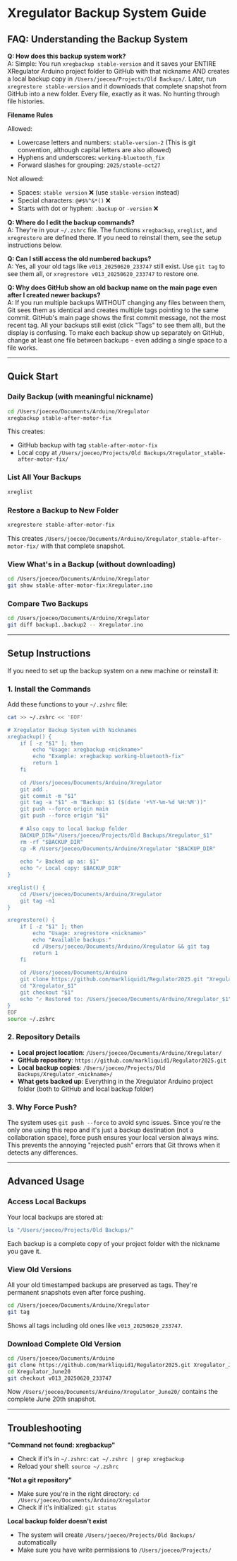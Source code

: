 # Xregulator Backup System Guide

## FAQ: Understanding the Backup System

**Q: How does this backup system work?**  
A: Simple: You run `xregbackup stable-version` and it saves your ENTIRE XRegulator Arduino project folder to GitHub with that nickname AND creates a local backup copy in `/Users/joeceo/Projects/Old Backups/`. Later, run `xregrestore stable-version` and it downloads that complete snapshot from GitHub into a new folder. Every file, exactly as it was. No hunting through file histories.

**Filename Rules**  

Allowed:
- Lowercase letters and numbers: `stable-version-2` (This is git convention, although capital letters are also allowed)
- Hyphens and underscores: `working-bluetooth_fix`
- Forward slashes for grouping: `2025/stable-oct27`

Not allowed:
- Spaces: `stable version` ❌ (use `stable-version` instead)
- Special characters: `@#$%^&*()` ❌
- Starts with dot or hyphen: `.backup` or `-version` ❌

**Q: Where do I edit the backup commands?**  
A: They're in your `~/.zshrc` file. The functions `xregbackup`, `xreglist`, and `xregrestore` are defined there. If you need to reinstall them, see the setup instructions below.

**Q: Can I still access the old numbered backups?**  
A: Yes, all your old tags like `v013_20250620_233747` still exist. Use `git tag` to see them all, or `xregrestore v013_20250620_233747` to restore one.

**Q: Why does GitHub show an old backup name on the main page even after I created newer backups?**  
A: If you run multiple backups WITHOUT changing any files between them, Git sees them as identical and creates multiple tags pointing to the same commit. GitHub's main page shows the first commit message, not the most recent tag. All your backups still exist (click "Tags" to see them all), but the display is confusing. To make each backup show up separately on GitHub, change at least one file between backups - even adding a single space to a file works.

---

## Quick Start

### Daily Backup (with meaningful nickname)
```bash
cd /Users/joeceo/Documents/Arduino/Xregulator
xregbackup stable-after-motor-fix
```
This creates:
- GitHub backup with tag `stable-after-motor-fix`
- Local copy at `/Users/joeceo/Projects/Old Backups/Xregulator_stable-after-motor-fix/`

### List All Your Backups
```bash
xreglist
```

### Restore a Backup to New Folder
```bash
xregrestore stable-after-motor-fix
```
This creates `/Users/joeceo/Documents/Arduino/Xregulator_stable-after-motor-fix/` with that complete snapshot.

### View What's in a Backup (without downloading)
```bash
cd /Users/joeceo/Documents/Arduino/Xregulator
git show stable-after-motor-fix:Xregulator.ino
```

### Compare Two Backups
```bash
cd /Users/joeceo/Documents/Arduino/Xregulator
git diff backup1..backup2 -- Xregulator.ino
```

---

## Setup Instructions

If you need to set up the backup system on a new machine or reinstall it:

### 1. Install the Commands

Add these functions to your `~/.zshrc` file:

```bash
cat >> ~/.zshrc << 'EOF'

# Xregulator Backup System with Nicknames
xregbackup() {
    if [ -z "$1" ]; then
        echo "Usage: xregbackup <nickname>"
        echo "Example: xregbackup working-bluetooth-fix"
        return 1
    fi
    
    cd /Users/joeceo/Documents/Arduino/Xregulator
    git add .
    git commit -m "$1"
    git tag -a "$1" -m "Backup: $1 ($(date '+%Y-%m-%d %H:%M'))"
    git push --force origin main
    git push --force origin "$1"
    
    # Also copy to local backup folder
    BACKUP_DIR="/Users/joeceo/Projects/Old Backups/Xregulator_$1"
    rm -rf "$BACKUP_DIR"
    cp -R /Users/joeceo/Documents/Arduino/Xregulator "$BACKUP_DIR"
    
    echo "✓ Backed up as: $1"
    echo "✓ Local copy: $BACKUP_DIR"
}

xreglist() {
    cd /Users/joeceo/Documents/Arduino/Xregulator
    git tag -n1
}

xregrestore() {
    if [ -z "$1" ]; then
        echo "Usage: xregrestore <nickname>"
        echo "Available backups:"
        cd /Users/joeceo/Documents/Arduino/Xregulator && git tag
        return 1
    fi
    
    cd /Users/joeceo/Documents/Arduino
    git clone https://github.com/markliquid1/Regulator2025.git "Xregulator_$1"
    cd "Xregulator_$1"
    git checkout "$1"
    echo "✓ Restored to: /Users/joeceo/Documents/Arduino/Xregulator_$1"
}
EOF
source ~/.zshrc
```

### 2. Repository Details

- **Local project location**: `/Users/joeceo/Documents/Arduino/Xregulator/`
- **GitHub repository**: `https://github.com/markliquid1/Regulator2025.git`
- **Local backup copies**: `/Users/joeceo/Projects/Old Backups/Xregulator_<nickname>/`
- **What gets backed up**: Everything in the Xregulator Arduino project folder (both to GitHub and local backup folder)

### 3. Why Force Push?

The system uses `git push --force` to avoid sync issues. Since you're the only one using this repo and it's just a backup destination (not a collaboration space), force push ensures your local version always wins. This prevents the annoying "rejected push" errors that Git throws when it detects any differences.

---

## Advanced Usage

### Access Local Backups

Your local backups are stored at:
```bash
ls "/Users/joeceo/Projects/Old Backups/"
```

Each backup is a complete copy of your project folder with the nickname you gave it.

### View Old Versions

All your old timestamped backups are preserved as tags. They're permanent snapshots even after force pushing.

```bash
cd /Users/joeceo/Documents/Arduino/Xregulator
git tag
```

Shows all tags including old ones like `v013_20250620_233747`.

### Download Complete Old Version

```bash
cd /Users/joeceo/Documents/Arduino
git clone https://github.com/markliquid1/Regulator2025.git Xregulator_June20
cd Xregulator_June20
git checkout v013_20250620_233747
```

Now `/Users/joeceo/Documents/Arduino/Xregulator_June20/` contains the complete June 20th snapshot.

---

## Troubleshooting

**"Command not found: xregbackup"**
- Check if it's in `~/.zshrc`: `cat ~/.zshrc | grep xregbackup`
- Reload your shell: `source ~/.zshrc`

**"Not a git repository"**
- Make sure you're in the right directory: `cd /Users/joeceo/Documents/Arduino/Xregulator`
- Check if it's initialized: `git status`

**Local backup folder doesn't exist**
- The system will create `/Users/joeceo/Projects/Old Backups/` automatically
- Make sure you have write permissions to `/Users/joeceo/Projects/`
